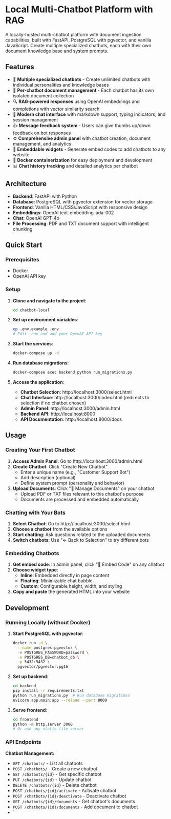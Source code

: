 # Local Multi-Chatbot Platform with RAG

A locally-hosted multi-chatbot platform with document ingestion capabilities, built with FastAPI, PostgreSQL with pgvector, and vanilla JavaScript. Create multiple specialized chatbots, each with their own document knowledge base and system prompts.

## Features

- 🤖 **Multiple specialized chatbots** - Create unlimited chatbots with individual personalities and knowledge bases
- 📄 **Per-chatbot document management** - Each chatbot has its own isolated document collection
- 🔍 **RAG-powered responses** using OpenAI embeddings and completions with vector similarity search
- 💬 **Modern chat interface** with markdown support, typing indicators, and session management
- 👍 **Message feedback system** - Users can give thumbs up/down feedback on bot responses
- ⚙️ **Comprehensive admin panel** with chatbot creation, document management, and analytics
- 🔗 **Embeddable widgets** - Generate embed codes to add chatbots to any website
- 🐳 **Docker containerization** for easy deployment and development
- 📊 **Chat history tracking** and detailed analytics per chatbot

## Architecture

- **Backend**: FastAPI with Python
- **Database**: PostgreSQL with pgvector extension for vector storage
- **Frontend**: Vanilla HTML/CSS/JavaScript with responsive design
- **Embeddings**: OpenAI text-embedding-ada-002
- **Chat**: OpenAI GPT-4o
- **File Processing**: PDF and TXT document support with intelligent chunking

## Quick Start

### Prerequisites

- Docker
- OpenAI API key

### Setup

1. **Clone and navigate to the project**:
   ```bash
   cd chatbot-local
   ```

2. **Set up environment variables**:
   ```bash
   cp .env.example .env
   # Edit .env and add your OpenAI API key
   ```

3. **Start the services**:
   ```bash
   docker-compose up -d
   ```

4. **Run database migrations**:
   ```bash
   docker-compose exec backend python run_migrations.py
   ```

5. **Access the application**:
   - **Chatbot Selection**: http://localhost:3000/select.html
   - **Chat Interface**: http://localhost:3000/index.html (redirects to selection if no chatbot chosen)
   - **Admin Panel**: http://localhost:3000/admin.html
   - **Backend API**: http://localhost:8000
   - **API Documentation**: http://localhost:8000/docs

## Usage

### Creating Your First Chatbot

1. **Access Admin Panel**: Go to http://localhost:3000/admin.html
2. **Create Chatbot**: Click "Create New Chatbot"
   - Enter a unique name (e.g., "Customer Support Bot")
   - Add description (optional)
   - Define system prompt (personality and behavior)
3. **Upload Documents**: Click "📄 Manage Documents" on your chatbot
   - Upload PDF or TXT files relevant to this chatbot's purpose
   - Documents are processed and embedded automatically

### Chatting with Your Bots

1. **Select Chatbot**: Go to http://localhost:3000/select.html
2. **Choose a chatbot** from the available options
3. **Start chatting**: Ask questions related to the uploaded documents
4. **Switch chatbots**: Use "← Back to Selection" to try different bots

### Embedding Chatbots

1. **Get embed code**: In admin panel, click "🔗 Embed Code" on any chatbot
2. **Choose widget type**:
   - **Inline**: Embedded directly in page content
   - **Floating**: Minimizable chat bubble
   - **Custom**: Configurable height, width, and styling
3. **Copy and paste** the generated HTML into your website

## Development

### Running Locally (without Docker)

1. **Start PostgreSQL with pgvector**:
   ```bash
   docker run -d \
     --name postgres-pgvector \
     -e POSTGRES_PASSWORD=password \
     -e POSTGRES_DB=chatbot_db \
     -p 5432:5432 \
     pgvector/pgvector:pg16
   ```

2. **Set up backend**:
   ```bash
   cd backend
   pip install -r requirements.txt
   python run_migrations.py  # Run database migrations
   uvicorn app.main:app --reload --port 8000
   ```

3. **Serve frontend**:
   ```bash
   cd frontend
   python -m http.server 3000
   # Or use any static file server
   ```

### API Endpoints

**Chatbot Management:**
- `GET /chatbots/` - List all chatbots
- `POST /chatbots/` - Create a new chatbot
- `GET /chatbots/{id}` - Get specific chatbot
- `PUT /chatbots/{id}` - Update chatbot
- `DELETE /chatbots/{id}` - Delete chatbot
- `POST /chatbots/{id}/activate` - Activate chatbot
- `POST /chatbots/{id}/deactivate` - Deactivate chatbot
- `GET /chatbots/{id}/documents` - Get chatbot's documents
- `POST /chatbots/{id}/documents` - Add document to chatbot
- `